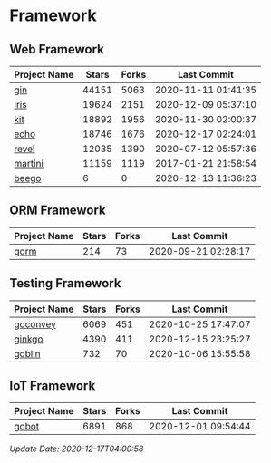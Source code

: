 # Framework

## Web Framework
| Project Name | Stars | Forks | Last Commit |
| ------------ | ----- | ----- | ----------- |
| [gin](https://github.com/gin-gonic/gin) | 44151 | 5063 | 2020-11-11 01:41:35 |
| [iris](https://github.com/kataras/iris) | 19624 | 2151 | 2020-12-09 05:37:10 |
| [kit](https://github.com/go-kit/kit) | 18892 | 1956 | 2020-11-30 02:00:37 |
| [echo](https://github.com/labstack/echo) | 18746 | 1676 | 2020-12-17 02:24:01 |
| [revel](https://github.com/revel/revel) | 12035 | 1390 | 2020-07-12 05:57:36 |
| [martini](https://github.com/go-martini/martini) | 11159 | 1119 | 2017-01-21 21:58:54 |
| [beego](https://github.com/astaxie/beego) | 6 | 0 | 2020-12-13 11:36:23 |

## ORM Framework
| Project Name | Stars | Forks | Last Commit |
| ------------ | ----- | ----- | ----------- |
| [gorm](https://github.com/jinzhu/gorm) | 214 | 73 | 2020-09-21 02:28:17 |

## Testing Framework
| Project Name | Stars | Forks | Last Commit |
| ------------ | ----- | ----- | ----------- |
| [goconvey](https://github.com/smartystreets/goconvey) | 6069 | 451 | 2020-10-25 17:47:07 |
| [ginkgo](https://github.com/onsi/ginkgo) | 4390 | 411 | 2020-12-15 23:25:27 |
| [goblin](https://github.com/franela/goblin) | 732 | 70 | 2020-10-06 15:55:58 |

## IoT Framework
| Project Name | Stars | Forks | Last Commit |
| ------------ | ----- | ----- | ----------- |
| [gobot](https://github.com/hybridgroup/gobot) | 6891 | 868 | 2020-12-01 09:54:44 |

*Update Date: 2020-12-17T04:00:58*